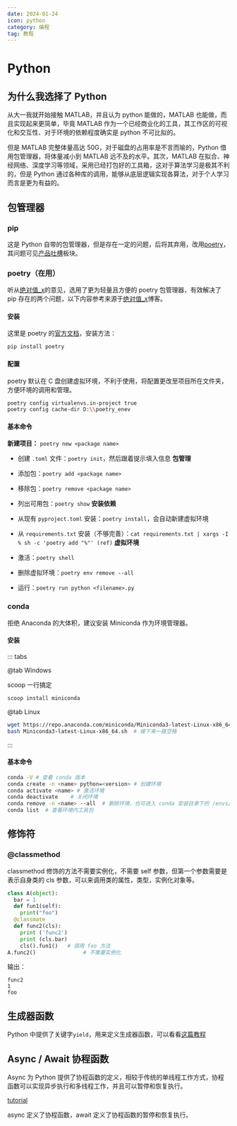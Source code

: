 ```yaml
---
date: 2024-01-24
icon: python
category: 编程
tag: 教程
---
```


# Python

## 为什么我选择了 Python

从大一我就开始接触 MATLAB，并且认为 python 能做的，MATLAB 也能做，而且实现起来更简单，毕竟 MATLAB 作为一个已经商业化的工具，其工作区的可视化和交互性、对于环境的依赖程度确实是 python 不可比拟的。

但是 MATLAB 完整体量高达 50G，对于磁盘的占用率是不言而喻的，Python 借用包管理器，将体量减小到 MATLAB 远不及的水平。其次，MATLAB 在拟合、神经网络、深度学习等领域，采用已经打包好的工具箱，这对于算法学习是极其不利的，但是 Python 通过各种库的调用，能够从底层逻辑实现各算法，对于个人学习而言是更为有益的。

## 包管理器

### pip

这是 Python 自带的包管理器，但是存在一定的问题，后将其弃用，改用[poetry](/code/python.html#poetry-在用)，其问题可见[产品吐槽](/artical/weakness.html#pip)板块。

### poetry（在用）

听从[绝对值\_x](https://absx.pages.dev/)的意见，选用了更为轻量且方便的 poetry 包管理器，有效解决了 pip 存在的两个问题，以下内容参考来源于[绝对值\_x](https://absx.pages.dev/)博客。

#### 安装

这里是 poetry 的[官方文档](https://python-poetry.org/docs/#installing-with-pipx)，安装方法：

```sh
pip install poetry
```

#### 配置

poetry 默认在 C 盘创建虚拟环境，不利于使用，将配置更改至项目所在文件夹，方便环境的调用和管理。

```sh
poetry config virtualenvs.in-project true
poetry config cache-dir D:\\poetry_enev
```

#### 基本命令

**新建项目：** `poetry new <package name>`

- 创建 `.toml` 文件：`poetry init`，然后跟着提示填入信息
  **包管理**

- 添加包：`poetry add <package name>`
- 移除包：`poetry remove <package name>`
- 列出可用包：`poetry show`
  **安装依赖**

- 从现有 `pyproject.toml` 安装：`poetry install`，会自动新建虚拟环境
- 从 `requirements.txt` 安装（不够完善）：`cat requirements.txt | xargs -I % sh -c 'poetry add "%"' (ref)`
  **虚拟环境**

- 激活：`poetry shell`
- 删除虚拟环境：`poetry env remove --all`
- 运行：`poetry run python <filename>.py`

### conda

拒绝 Anaconda 的大体积，建议安装 Miniconda 作为环境管理器。

#### 安装

::: tabs

@tab Windows

scoop 一行搞定

```sh
scoop install miniconda
```

@tab Linux

```sh
wget https://repo.anaconda.com/miniconda/Miniconda3-latest-Linux-x86_64.sh
bash Miniconda3-latest-Linux-x86_64.sh  # 接下来一路空格
```

:::

#### 基本命令

```sh
conda -V # 查看 conda 版本
conda create -n <name> python=<version> # 创建环境
conda activate <name> # 激活环境
conda deactivate    # 关闭环境
conda remove -n <name> --all  # 删除环境，也可进入 conda 安装目录下的 /envs/ 删除文件夹
conda list  # 查看环境内工具包
```

## 修饰符

### @classmethod

classmethod 修饰的方法不需要实例化，不需要 self 参数，但第一个参数需要是表示自身类的 cls 参数，可以来调用类的属性，类型，实例化对象等。

```python
class A(object):
  bar = 1
  def fun1(self):
    print("foo")
  @classmate
  def func2(cls):
    print ('func2')
    print (cls.bar)
    cls().fun1()   # 调用 foo 方法
A.func2()               # 不需要实例化
```

输出：

```
func2
1
foo
```

## 生成器函数

Python 中提供了关键字`yield`，用来定义生成器函数，可以看看[这篇教程](https://blog.csdn.net/mieleizhi0522/article/details/82142856)

## Async / Await 协程函数

Async 为 Python 提供了协程函数的定义，相较于传统的单线程工作方式，协程函数可以实现异步执行和多线程工作，并且可以暂停和恢复执行。

[tutorial](https://zhuanlan.zhihu.com/p/27258289)

async 定义了协程函数，await 定义了协程函数的暂停和恢复执行。

